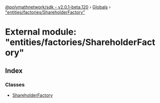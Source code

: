 [@polymathnetwork/sdk - v2.0.1-beta.120](../README.md) › [Globals](../globals.md) › ["entities/factories/ShareholderFactory"](_entities_factories_shareholderfactory_.md)

# External module: "entities/factories/ShareholderFactory"

## Index

### Classes

- [ShareholderFactory](../classes/_entities_factories_shareholderfactory_.shareholderfactory.md)
